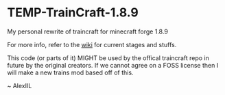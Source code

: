 # TEMP-TrainCraft-1.8.9
My personal rewrite of traincraft for minecraft forge 1.8.9

For more info, refer to the [wiki](https://github.com/AlexIIL/TrainCraft-1.8.9/wiki) for current stages and stuffs.

This code (or parts of it) MIGHT be used by the offical traincraft repo in future by the original creators. If we cannot agree on a FOSS license then I will make a new trains mod based off of this.

 ~ AlexIIL
